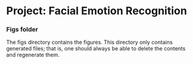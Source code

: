 # Project: Facial Emotion Recognition


### Figs folder

The figs directory contains the figures. This directory only contains generated files; that is, one should always be able to delete the contents and regenerate them.
